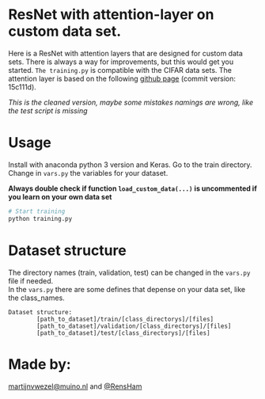 # ResNet with attention-layer on custom data set.
Here is a ResNet with attention layers that are designed for custom data sets. There is always a way for improvements, but this would get you started. `The training.py` is compatible with the CIFAR data sets. The attention layer is based on the following [github page](https://github.com/qubvel/residual_attention_network) (commit version: 15c111d).   

*This is the cleaned version, maybe some mistakes namings are wrong, like the test script is missing*
# Usage
Install with anaconda python 3 version and Keras. Go to the train directory.   
Change in `vars.py` the variables for your dataset.  
  
 **Always double check if function `load_custom_data(...)` is uncommented if you learn on your own data set**
``` bash 
# Start training
python training.py

```

# Dataset structure
The directory names (train, validation, test) can be changed in the `vars.py` file if needed.   
In the `vars.py` there are some defines that depense on your data set, like the class_names.
```
Dataset structure: 
        [path_to_dataset]/train/[class_directorys]/[files]
        [path_to_dataset]/validation/[class_directorys]/[files]
        [path_to_dataset]/test/[class_directorys]/[files]

```

# Made by:  
martijnvwezel@muino.nl and [@RensHam](https://github.com/RensHam)
